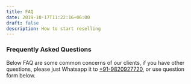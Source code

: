 ```yaml
---
title: FAQ
date: 2019-10-17T11:22:16+06:00
draft: false
description: How to start reselling
---
```


### Frequently Asked Questions

Below FAQ are some common concerns of our clients, if you have other questions, please just Whatsapp it to [+91-9820927720](https://wa.me/919820927720), or use question form below.
